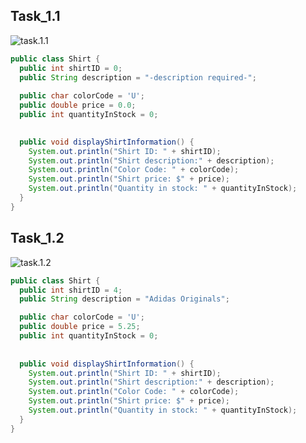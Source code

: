 ## Task_1.1

![task.1.1](https://github.com/ppc-ntu-khpi/35-first-lab-OlexandrBaranovskii/blob/master/Solution/Task_1.1.PNG "Task_1.1.png")

``` java
public class Shirt {
  public int shirtID = 0;
  public String description = "-description required-";
  
  public char colorCode = 'U';
  public double price = 0.0;
  public int quantityInStock = 0;
  

  public void displayShirtInformation() {
    System.out.println("Shirt ID: " + shirtID);
    System.out.println("Shirt description:" + description);
    System.out.println("Color Code: " + colorCode);
    System.out.println("Shirt price: $" + price);
    System.out.println("Quantity in stock: " + quantityInStock);
  }
}
```

## Task_1.2

![task.1.2](https://github.com/ppc-ntu-khpi/35-first-lab-OlexandrBaranovskii/blob/master/Solution/Task_1.2.PNG "Task_1.2.png")

``` java
public class Shirt {
  public int shirtID = 4;
  public String description = "Adidas Originals";

  public char colorCode = 'U';
  public double price = 5.25;
  public int quantityInStock = 0;
  
  
  public void displayShirtInformation() {
    System.out.println("Shirt ID: " + shirtID);
    System.out.println("Shirt description:" + description);
    System.out.println("Color Code: " + colorCode);
    System.out.println("Shirt price: $" + price);
    System.out.println("Quantity in stock: " + quantityInStock);
  }
}
```
